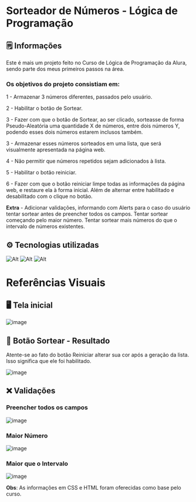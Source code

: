 # Sorteador de Números - Lógica de Programação

## 🗒️ Informações
Este é mais um projeto feito no Curso de Lógica de Programação da Alura, sendo parte dos meus primeiros passos na área.

### Os objetivos do projeto consistiam em: 
1 - Armazenar 3 números diferentes, passados pelo usuário.

2 - Habilitar o botão de Sortear.

3 - Fazer com que o botão de Sortear, ao ser clicado, sorteasse de forma Pseudo-Aleatória uma quantidade X de números, entre dois números Y, podendo esses dois números estarem inclusos também.

3 - Armazenar esses números sorteados em uma lista, que será visualmente apresentada na página web.

4 - Não permitir que números repetidos sejam adicionados à lista.

5 - Habilitar o botão reiniciar.

6 - Fazer com que o botão reiniciar limpe todas as informações da página web, e restaure ela à forma inicial. Além de alternar entre habilitado e desabilitado com o clique no botão.

**Extra** - Adicionar validações, informando com Alerts para o caso do usuário tentar sortear antes de preencher todos os campos. Tentar sortear começando pelo maior número. Tentar sortear mais números do que o intervalo de números existentes.

## ⚙️ Tecnologias utilizadas
![Alt](https://img.icons8.com/?size=100&id=11935&format=png&color=000000) ![Alt](https://img.icons8.com/?size=100&id=12239&format=png&color=000000)  ![Alt](https://img.icons8.com/?size=100&id=12276&format=png&color=000000)

# Referências Visuais

## 🖥️ Tela inicial
![image](https://github.com/user-attachments/assets/03f0eec5-5706-4e16-8a00-9a62b670fea9)

## 🥠 Botão Sortear - Resultado
Atente-se ao fato do botão Reiniciar alterar sua cor após a geração da lista. Isso significa que ele foi habilitado.

![image](https://github.com/user-attachments/assets/c5cd61b1-e8e9-4ff3-a806-4940f0e82a61)

## ❌ Validações
### Preencher todos os campos
![image](https://github.com/user-attachments/assets/b41f7aa0-2220-4a5a-ad2c-04b482b8f4bf)

### Maior Número
![image](https://github.com/user-attachments/assets/0cafa2c4-bcfe-42b9-b846-5dbb9998d71d)

### Maior que o Intervalo
![image](https://github.com/user-attachments/assets/cefc37fd-d134-4603-879a-b93855fa7f60)

**Obs**: As informações em CSS e HTML foram oferecidas como base pelo curso.






